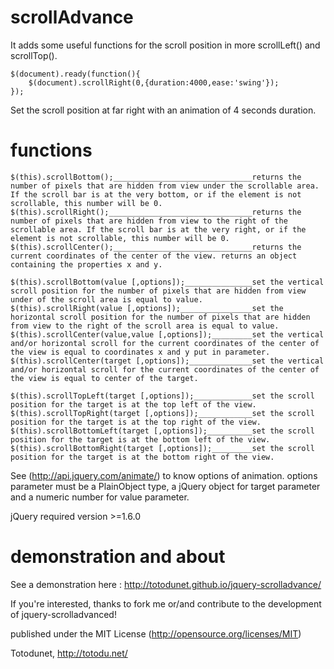 scrollAdvance
==============

It adds some useful functions for the scroll position in more scrollLeft() and scrollTop().

    $(document).ready(function(){
        $(document).scrollRight(0,{duration:4000,ease:'swing'});
    });
    
Set the scroll position at far right with an animation of 4 seconds duration.
    
functions
=========

	$(this).scrollBottom();_______________________________returns the number of pixels that are hidden from view under the scrollable area. If the scroll bar is at the very bottom, or if the element is not scrollable, this number will be 0. 
	$(this).scrollRight();________________________________returns the number of pixels that are hidden from view to the right of the scrollable area. If the scroll bar is at the very right, or if the element is not scrollable, this number will be 0.
	$(this).scrollCenter();_______________________________returns the current coordinates of the center of the view. returns an object containing the properties x and y.

	$(this).scrollBottom(value [,options]);_______________set the vertical scroll position for the number of pixels that are hidden from view under of the scroll area is equal to value.
	$(this).scrollRight(value [,options]);________________set the horizontal scroll position for the number of pixels that are hidden from view to the right of the scroll area is equal to value.	
	$(this).scrollCenter(value,value [,options]);_________set the vertical and/or horizontal scroll for the current coordinates of the center of the view is equal to coordinates x and y put in parameter.
	$(this).scrollCenter(target [,options]);______________set the vertical and/or horizontal scroll for the current coordinates of the center of the view is equal to center of the target.

	$(this).scrollTopLeft(target [,options]);_____________set the scroll position for the target is at the top left of the view.
	$(this).scrollTopRight(target [,options]);____________set the scroll position for the target is at the top right of the view.
	$(this).scrollBottomLeft(target [,options]);__________set the scroll position for the target is at the bottom left of the view.
	$(this).scrollBottomRight(target [,options]);_________set the scroll position for the target is at the bottom right of the view.
    
See (http://api.jquery.com/animate/) to know options of animation. options parameter must be a PlainObject type, a jQuery object for target parameter and a numeric number for value parameter.
    
jQuery required version >=1.6.0

demonstration and about
=======================
   
See a demonstration here : http://totodunet.github.io/jquery-scrolladvance/

If you're interested, thanks to fork me or/and contribute to the development of jquery-scrolladvanced!

published under the MIT License (http://opensource.org/licenses/MIT)

Totodunet,
http://totodu.net/
